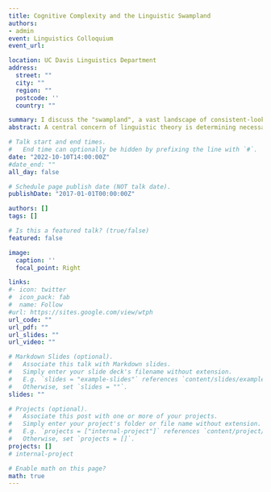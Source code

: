 ```yaml
---
title: Cognitive Complexity and the Linguistic Swampland
authors:
- admin
event: Linguistics Colloquium
event_url: 

location: UC Davis Linguistics Department
address:
  street: ""
  city: ""
  region: ""
  postcode: ''
  country: ""

summary: I discuss the "swampland", a vast landscape of consistent-looking linguistic theories who don't obey constraints on the generative capacity of the functions they model, and contrast with a "landscape" of consistent and obedient theories.
abstract: A central concern of linguistic theory is determining necessary and sufficient conditions on the expressivity or "generative capacity" of the grammars/functions which account for linguistic phenomena. This is especially true for cognitive theories of linguistic capacities. Prior work shows that while the landscape of possible functions is vast, the range of “things linguistic” is tightly constrained by intersecting factors like learnability, descriptive power, and algorithmic efficiency. In this talk I will review some recent mathematical work describing (1) conditions on the generative capacity of linguistic phenomena independent of a particular framework, and (2) classifying different linguistic theories with respect to these mathematical conditions. The key lesson is that many linguistic theories lie in what I call the “swampland”, a vast area where the capacity of the theories does not obey these constraints, even if the theories are themselves internally consistent-looking. I present some conditions for telling whether a linguistic theory sits in the swampland or is well-behaved.

# Talk start and end times.
#   End time can optionally be hidden by prefixing the line with `#`.
date: "2022-10-10T14:00:00Z"
#date_end: ""
all_day: false

# Schedule page publish date (NOT talk date).
publishDate: "2017-01-01T00:00:00Z"

authors: []
tags: []

# Is this a featured talk? (true/false)
featured: false

image:
  caption: ''
  focal_point: Right

links:
#- icon: twitter
#  icon_pack: fab
#  name: Follow
#url: https://sites.google.com/view/wtph
url_code: ""
url_pdf: ""
url_slides: ""
url_video: ""

# Markdown Slides (optional).
#   Associate this talk with Markdown slides.
#   Simply enter your slide deck's filename without extension.
#   E.g. `slides = "example-slides"` references `content/slides/example-slides.md`.
#   Otherwise, set `slides = ""`.
slides: ""

# Projects (optional).
#   Associate this post with one or more of your projects.
#   Simply enter your project's folder or file name without extension.
#   E.g. `projects = ["internal-project"]` references `content/project/deep-learning/index.md`.
#   Otherwise, set `projects = []`.
projects: []
# internal-project

# Enable math on this page?
math: true
---
```

